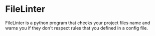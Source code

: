 # FileLinter

FileLinter is a python program that checks your project files name and warns
you if they don't respect rules that you defined in a config file.
